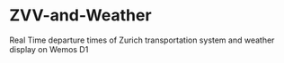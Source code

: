 # ZVV-and-Weather
Real Time departure times of Zurich transportation system and weather display on Wemos D1
